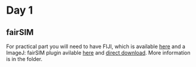 # Day 1

## fairSIM
For practical part you will need to have FIJI, which is available [here](https://imagej.net/software/fiji/downloads) and a ImageJ: fairSIM plugin avilable [here](https://www.fairsim.org/) and [direct download](https://github.com/fairSIM/fairSIM/releases/download/v1.4.1/fairSIM_plugin.jar). More information is in the folder.
